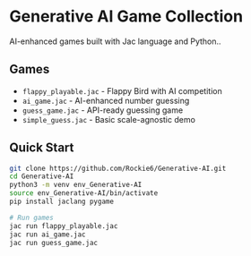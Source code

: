 # Generative AI Game Collection

AI-enhanced games built with Jac language and Python..

## Games
- `flappy_playable.jac` - Flappy Bird with AI competition
- `ai_game.jac` - AI-enhanced number guessing
- `guess_game.jac` - API-ready guessing game
- `simple_guess.jac` - Basic scale-agnostic demo

## Quick Start
```bash
git clone https://github.com/Rockie6/Generative-AI.git
cd Generative-AI
python3 -m venv env_Generative-AI
source env_Generative-AI/bin/activate
pip install jaclang pygame

# Run games
jac run flappy_playable.jac
jac run ai_game.jac
jac run guess_game.jac
```
